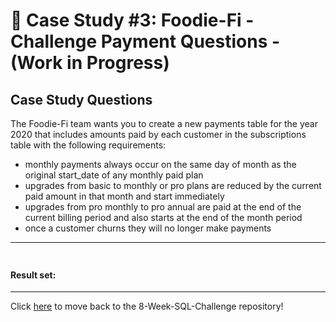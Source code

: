 # :avocado: Case Study #3: Foodie-Fi - Challenge Payment Questions - (Work in Progress)

## Case Study Questions
The Foodie-Fi team wants you to create a new payments table for the year 2020 that includes amounts paid by each customer in the subscriptions table with the following requirements:

- monthly payments always occur on the same day of month as the original start_date of any monthly paid plan
- upgrades from basic to monthly or pro plans are reduced by the current paid amount in that month and start immediately
- upgrades from pro monthly to pro annual are paid at the end of the current billing period and also starts at the end of the month period
- once a customer churns they will no longer make payments

***

###  

```sql

``` 
	
#### Result set:

***

Click [here](https://github.com/Akama-EO/sql-portfolio-projects) to move back to the 8-Week-SQL-Challenge repository!
